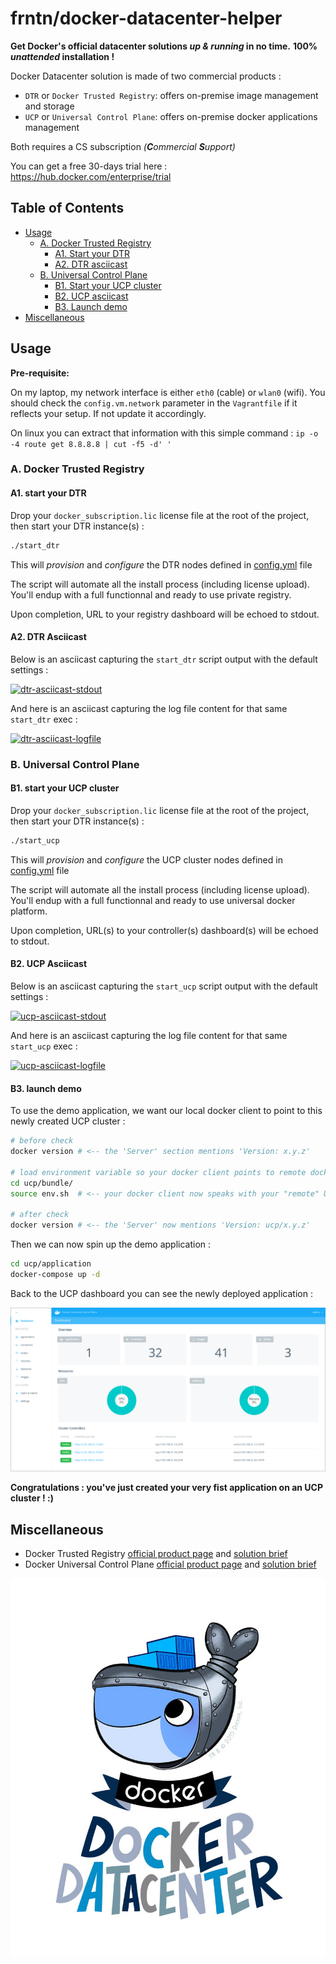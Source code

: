 # frntn/docker-datacenter-helper

**Get Docker's official datacenter solutions _up & running_ in no time.**
**100% _unattended_ installation !**

Docker Datacenter solution is made of two commercial products :

  * `DTR` or `Docker Trusted Registry`: offers on-premise image management and storage
  * `UCP` or `Universal Control Plane`: offers on-premise docker applications management

Both requires a CS subscription _(**C**ommercial **S**upport)_

You can get a free 30-days trial here : https://hub.docker.com/enterprise/trial

## Table of Contents

- [Usage](#usage)
  - [A. Docker Trusted Registry](#a-docker-trusted-registry)
    - [A1. Start your DTR](#a1-start-your-dtr)
    - [A2. DTR asciicast](#a2-dtr-asciicast)
  - [B. Universal Control Plane](#b-universal-control-plane)
    - [B1. Start your UCP cluster](#b1-start-your-ucp-cluster)
    - [B2. UCP asciicast](#b2-ucp-asciicast)
    - [B3. Launch demo](#b3-launch-demo)
- [Miscellaneous](#miscellaneous)

## Usage

**Pre-requisite:**

On my laptop, my network interface is either `eth0` (cable) or `wlan0` (wifi). 
You should check the `config.vm.network` parameter in the `Vagrantfile` 
if it reflects your setup. If not update it accordingly.

On linux you can extract that information with this simple command :
`ip -o -4 route get 8.8.8.8 | cut -f5 -d' '`

### A. Docker Trusted Registry

#### A1. start your DTR

Drop your `docker_subscription.lic` license file at the root of the project, then start your DTR instance(s) :

```bash
./start_dtr
```

This will _provision_ and _configure_ the DTR nodes defined in [config.yml](config.yml) file

The script will automate all the install process (including license upload).
You'll endup with a full functionnal and ready to use private registry.

Upon completion, URL to your registry dashboard will be echoed to stdout.

#### A2. DTR Asciicast

Below is an asciicast capturing the `start_dtr` script output with the default settings :

[![dtr-asciicast-stdout](https://asciinema.org/a/8uogw0mfmgvpaeqqc7ezgsi9t.png)](https://asciinema.org/a/8uogw0mfmgvpaeqqc7ezgsi9t?autoplay=1)

And here is an asciicast capturing the log file content for that same `start_dtr` exec :

[![dtr-asciicast-logfile](https://asciinema.org/a/22g7wcaswtioe3is4twgy7ff6.png)](https://asciinema.org/a/22g7wcaswtioe3is4twgy7ff6?autoplay=1&speed=2)

### B. Universal Control Plane

#### B1. start your UCP cluster

Drop your `docker_subscription.lic` license file at the root of the project, then start your DTR instance(s) :

```bash
./start_ucp
```

This will _provision_ and _configure_ the UCP cluster nodes defined in [config.yml](config.yml) file

The script will automate all the install process (including license upload).
You'll endup with a full functionnal and ready to use universal docker platform.

Upon completion, URL(s) to your controller(s) dashboard(s) will be echoed to stdout.

#### B2. UCP Asciicast

Below is an asciicast capturing the `start_ucp` script output with the default settings :

[![ucp-asciicast-stdout](https://asciinema.org/a/8uogw0mfmgvpaeqqc7ezgsi9t.png)](https://asciinema.org/a/8uogw0mfmgvpaeqqc7ezgsi9t?autoplay=1)

And here is an asciicast capturing the log file content for that same `start_ucp` exec :

[![ucp-asciicast-logfile](https://asciinema.org/a/22g7wcaswtioe3is4twgy7ff6.png)](https://asciinema.org/a/22g7wcaswtioe3is4twgy7ff6?autoplay=1&speed=2)

#### B3. launch demo

To use the demo application, we want our local docker client to point to this newly created UCP cluster :

```bash
# before check
docker version # <-- the 'Server' section mentions 'Version: x.y.z'

# load environment variable so your docker client points to remote docker server
cd ucp/bundle/
source env.sh  # <-- your docker client now speaks with your "remote" UCP cluster

# after check
docker version # <-- the 'Server' now mentions 'Version: ucp/x.y.z'
```

Then we can now spin up the demo application :

```bash
cd ucp/application
docker-compose up -d
```

Back to the UCP dashboard you can see the newly deployed application :

![registry-adduser](img/ucp-dashboard.png?raw=true)

**Congratulations : you've just created your very fist application on an UCP cluster ! :)**

## Miscellaneous

  * Docker Trusted Registry [official product page](https://www.docker.com/products/docker-trusted-registry) and [solution brief](https://www.docker.com/sites/default/files/Solutions_Brief_Docker%20Trusted%20Registry_V2%20%281%29.pdf)
  * Docker Universal Control Plane [official product page](https://www.docker.com/products/docker-universal-control-plane) and [solution brief](https://www.docker.com/sites/default/files/Solutions_UCP_V3.pdf)

![official-logo](img/docker-datacenter.jpg?raw=true)

